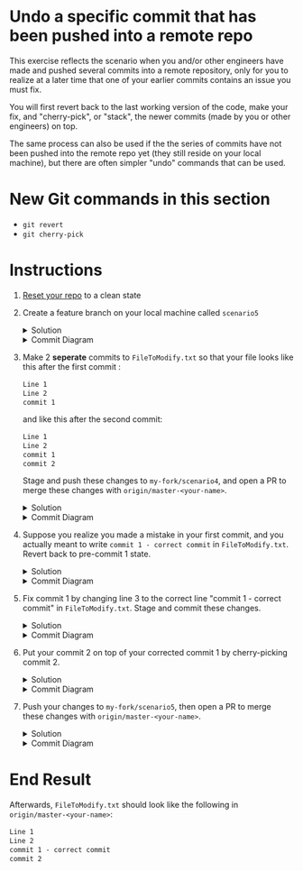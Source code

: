 # Undo a specific commit that has been pushed into a remote repo

This exercise reflects the scenario when you and/or other engineers have made and pushed several commits into a remote repository, only for you to realize at a later time that one of your earlier commits contains an issue you must fix. 

You will first revert back to the last working version of the code, make your fix, and "cherry-pick", or "stack", the newer commits (made by you or other engineers) on top.

The same process can also be used if the the series of commits have not been pushed into the remote repo yet (they still reside on your local machine), but there are often simpler "undo" commands that can be used. 

# New Git commands in this section
* `git revert`
* `git cherry-pick`

# Instructions
1. [Reset your repo](https://github.intuit.com/Albertasaurus/git-practice/blob/master/Cleaning.md) to a clean state
1. Create a feature branch on your local machine called `scenario5`
    <details>
    <summary>Solution</summary>
    
    ```console
    $ git checkout -b scenario5
    ```
    </details>

    <details>
    <summary>Commit Diagram</summary>

    ```
    Our local repo:
    
          C scenario5
         /
    A---B master-your-name


    Remote my-fork:
    
    <nothing relevent to show>
    

    Remote origin:
    
    A---B master-your-name
    ```
    </details>

1. Make 2 **seperate** commits to `FileToModify.txt` so that your file looks like this after the first commit :
    ```
    Line 1 
    Line 2 
    commit 1

    ```
    and like this after the second commit:
    ```
    Line 1 
    Line 2 
    commit 1
    commit 2
    ```

    Stage and push these changes to `my-fork/scenario4`, and open a PR to merge these changes with `origin/master-<your-name>`.
    <details>
    <summary>Solution</summary>
    
    1. Add a line to `FileToModify.txt` so that it looks like (make sure you hit "Enter" after typing "commit 1" so that merge conflicts are minimized): 
    ```
    Line 1 
    Line 2 
    commit 1

    ```
    1. Stage and commit your changes 
    ```console
    $ git stage -A
    $ git commit -m "commit 1"
    ```

    1. Add another line to `FileToModify.txt` so that it now looks like:
    ```
    Line 1 
    Line 2 
    commit 1
    commit 2
    ```

    1. Stage and commit your changes 
    ```console
    $ git stage -A
    $ git commit -m "commit 2"
    ```
    1. Push your changes
    ```console
    $ git push -u my-fork scenario5
    ```
    1. Open a PR on Github and merge your changes from `my-fork/scenario5` to `origin/master-<your-name>`.
    </details>

    <details>
    <summary>Commit Diagram</summary>

    ```
    Our local repo:

            D scenario5 (commit 2)
           /
          C scenario5 (commit 1)
         / 
    A---B master-your-name


    Remote my-fork:

            D scenario5 (commit 2)
           /
          C scenario5 (commit 1)
         / 
    A---B master-your-name
    

    Remote origin:
    
            D' scenario5 (commit 2)
           /
          C scenario5 (commit 1)
         / 
    A---B master-your-name
    ```
    </details>
1. Suppose you realize you made a mistake in your first commit, and you actually meant to write `commit 1 - correct commit` in `FileToModify.txt`. Revert back to pre-commit 1 state. 
    <details>
    <summary>Solution</summary>
    
    1. Ensure there are no changes in the working directory by either commiting them with `git commit`, or discarding them with `git clean -df`. 
    1. Open the commit log with `git log`, and copy down all the commit hashes up to the one you want to revert to. In this case, copy the commit hashes of commit 1 and commit 2. 
        ```console
        $ git log
        ```
        ![commit hashes diagram](img/s5.4.2.png)
        <!-- (This is the link to edit the diagram: https://app.mural.co/t/intuitqboteam/m/intuitqboteam/1591907312923/0e1cfb9bc6e420aacae3f076f3690015aec88c45) -->
    1. Revert to commit 1
        ```console
        $ git revert <commit hash of commit 1>
        ```
        1. Resolve merge conflicts if necessary
        1. Add changes with `git add -A`, and continue revert with `git revert --continue`. 
        1. If necessary, type `:q` then press `enter` in your terminal to exit the confirmation message. 
    1. Run `git log`, and observe there is a new commit which is a "Revert "commit 1"". The hash number of the commit was reverted is provided in the commit description.

        Notice that the existing commit 2 and commit 1 are still in the commit stack, but a new commit which "reverted" commit 1 is on top. 
    </details>

    <details>
    <summary>Commit Diagram</summary>

    ```
    Our local repo:

              E scenario5 (Reverted commit 1)
             /
            D scenario5 (commit 2)
           /
          C scenario5 (commit 1)
         / 
    A---B master-your-name


    Remote my-fork:

    A---B---C---D scenario5 (commit 2)
    

    Remote origin:
    
    A---B---C---D' scenario5 (commit 2)
    ```
    </details>
1. Fix commit 1 by changing line 3 to the correct line "commit 1 - correct commit" in `FileToModify.txt`. Stage and commit these changes.
    <details>
    <summary>Solution</summary>
    
    1. Edit your `FileToModify.txt` so that it is now correct:
        ```
        Line 1 
        Line 2 
        commit 1 - correct commit 
        ```
    1. Stage and commit your changes
        ```console
        $ git stage -A
        $ git commit -m "commit 1 - correct commit"
        ```
    </details>

    <details>
    <summary>Commit Diagram</summary>

    ```
    Our local repo:

                F scenario5 (commit 1 - correct commit)
               /
              E scenario5 (Reverted commit 1)
             /
            D scenario5 (commit 2)
           /
          C scenario5 (commit 1)
         / 
    A---B master-your-name


    Remote my-fork:

    A---B---C---D scenario5 (commit 2)
    

    Remote origin:
    
    A---B---C---D' scenario5 (commit 2)
    ```
    </details>
1. Put your commit 2 on top of your corrected commit 1 by cherry-picking commit 2. 
    <details>
    <summary>Solution</summary>
    
    1. Use the (git cherry-pick)[https://www.atlassian.com/git/tutorials/cherry-pick] command to pick out any commits (in this case commit 2) that came after commit 1, and stack them on top of the correct commit 1. 
        ```console
        git cherry-pick <commit hash of commit 2>
        ```
    1. Resolve merge conflicts if any appear. Your `FileToModify.txt` should now look like: 
        ```
        Line 1 
        Line 2 
        commit 1 - correct commit 
        commit 2
        ```
        1. If you had to resolve merge conflicts, stage your changes and continue with cherry-picking.
            ```console
            $ git stage -A
            $ git cherry-pick --continue
            ```
        1. If necessary, type `:q` then press enter in your terminal to exit the confirmation message. 
    </details>

    <details>
    <summary>Commit Diagram</summary>

    ```
    Our local repo:

                  G' scenario5 (commit 2 (cherry-picked))
                 /
                F scenario5 (commit 1 - correct commit)
               /
              E scenario5 (Reverted commit 1)
             /
            D scenario5 (commit 2)
           /
          C scenario5 (commit 1)
         / 
    A---B master-your-name


    Remote my-fork:

    A---B---C---D scenario5 (commit 2)
    

    Remote origin:
    
    A---B---C---D' scenario5 (commit 2)
    ```
    </details>
1. Push your changes to `my-fork/scenario5`, then open a PR to merge these changes with `origin/master-<your-name>`. 
    <details>
    <summary>Solution</summary>

    1. Push your changes to `my-fork/scenario5`
        ```console
        $ git push my-fork scenario5
        ```
    1. Open a Pull Request on Githunb to merge changes from `my-fork/scenario5` to `origin/master-<your-name>`. 
    1. Run `git fetch origin` to refresh your local repo's pointers  

    </details>

    <details>
    <summary>Commit Diagram</summary>

    ```
    Our local repo:

                  G' scenario5 (commit 2 (cherry-picked))
                 /
                F scenario5 (commit 1 - correct commit)
               /
              E scenario5 (Reverted commit 1)
             /
            D scenario5 (commit 2)
           /
          C scenario5 (commit 1)
         / 
    A---B master-your-name


    Remote my-fork:

                  G' scenario5 (commit 2 (cherry-picked))
                 /
                F scenario5 (commit 1 - correct commit)
               /
              E scenario5 (Reverted commit 1)
             /
            D scenario5 (commit 2)
           /
          C scenario5 (commit 1)
         / 
    A---B master-your-name
    

    Remote origin:
    
                  G'' scenario5 (commit 2 (cherry-picked))
                 /
                F scenario5 (commit 1 - correct commit)
               /
              E scenario5 (Reverted commit 1)
             /
            D scenario5 (commit 2)
           /
          C scenario5 (commit 1)
         / 
    A---B master-your-name
    ```

# End Result
Afterwards, `FileToModify.txt` should look like the following in `origin/master-<your-name>`:
```
Line 1
Line 2
commit 1 - correct commit
commit 2 
```